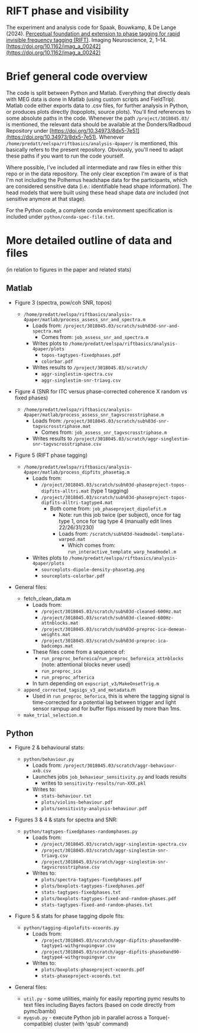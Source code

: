 # RIFT phase and visibility

The experiment and analysis code for Spaak, Bouwkamp, & De Lange (2024). [Perceptual foundation and extension to phase tagging for rapid invisible frequency tagging (RIFT)](https://doi.org/10.1162/imag_a_00242). Imaging Neuroscience, 2, 1–14. [https://doi.org/10.1162/imag_a_00242](https://doi.org/10.1162/imag_a_00242)

# Brief general code overview

The code is split between Python and Matlab. Everything that directly deals with MEG data is done in Matlab (using custom scripts and FieldTrip). Matlab code either exports data to .csv files, for further analysis in Python, or produces plots directly (topoplots, source plots). You'll find references to some absolute paths in the code. Whenever the path `/project/3018045.03/` is mentioned, the relevant data should be available at the Donders/Radboud Repository under [https://doi.org/10.34973/8dx5-7e51](https://doi.org/10.34973/8dx5-7e51). Whenever `/home/predatt/eelspa/riftbasics/analysis-4paper/` is mentioned, this basically refers to the present repository. Obviously, you'll need to adapt these paths if you want to run the code yourself.

Where possible, I've included all intermediate and raw files in either this repo or in the data repository. The only clear exception I'm aware of is that I'm not including the Polhemus headshape data for the participants, which are considered sensitive data (i.e.: identifiable head shape information). The head models that were built using these head shape data *are* included (not sensitive anymore at that stage).

For the Python code, a complete conda environment specification is included under `python/conda-spec-file.txt`.

# More detailed outline of data and files

(in relation to figures in the paper and related stats)

## Matlab

- Figure 3 (spectra, pow/coh SNR, topos)
	- `/home/predatt/eelspa/riftbasics/analysis-4paper/matlab/process_assess_snr_and_spectra.m`
		- Loads from: `/project/3018045.03/scratch/sub%03d-snr-and-spectra.mat`
			- Comes from: `job_assess_snr_and_spectra.m`
		- Writes plots to `/home/predatt/eelspa/riftbasics/analysis-4paper/plots`
			- `topos-tagtypes-fixedphases.pdf`
			- `colorbar.pdf`
		- Writes results to `/project/3018045.03/scratch/`
			- `aggr-singlestim-spectra.csv`
			- `aggr-singlestim-snr-triavg.csv`

- Figure 4 (SNR for ITC versus phase-corrected coherence X random vs fixed phases)
	- `/home/predatt/eelspa/riftbasics/analysis-4paper/matlab/process_assess_snr_tagvscrosstriphase.m`
		- Loads from: `/project/3018045.03/scratch/sub%03d-snr-tagvscrosstriphase.mat`
			- Comes from: `job_assess_snr_tagvscrosstriphase.m`
		- Writes results to `/project/3018045.03/scratch/aggr-singlestim-snr-tagvscrosstriphase.csv`

- Figure 5 (RIFT phase tagging)
	- `/home/predatt/eelspa/riftbasics/analysis-4paper/matlab/process_dipfits_phasetag.m`
		- Loads from:
			- `/project/3018045.03/scratch/sub%03d-phaseproject-topos-dipfits-alltri.mat` (type 1 tagging)
			- `/project/3018045.03/scratch/sub%03d-phaseproject-topos-dipfits-alltri-tagtype4.mat`
				- Both come from: `job_phaseproject_dipolefit.m`
					- Note: run this job twice (per subject), once for tag type 1, once for tag type 4 (manually edit lines 22/26/31/230)
					- Loads from: `/scratch/sub%03d-headmodel-template-warped.mat`
						- Which comes from: `run_interactive_template_warp_headmodel.m`
		- Writes plots to `/home/predatt/eelspa/riftbasics/analysis-4paper/plots`
			- `sourceplots-dipole-density-phasetag.png`
			- `sourceplots-colorbar.pdf`


- General files:
	- fetch_clean_data.m
		- Loads from:
			- `/project/3018045.03/scratch/sub%03d-cleaned-600Hz.mat`
			- `/project/3018045.03/scratch/sub%03d-cleaned-600Hz-attnblocks.mat`
			- `/project/3018045.03/scratch/sub%03d-preproc-ica-demean-weights.mat`
			- `/project/3018045.03/scratch/sub%03d-preproc-ica-badcomps.mat`
		- These files come from a sequence of:
			- `run_preproc_beforeica`/`run_preproc_beforeica_attnblocks` (note: attentional blocks never used)
			- `run_preproc_ica`
			- `run_preproc_afterica`
		- In turn depending on `expscript_v3/MakeOnsetTrig.m`
	- `append_corrected_tagsigs_v3_and_metadata`.m
		- Used in `run_preproc_beforica`, this is where the tagging signal is time-corrected for a potential lag between trigger and light sensor rampup and for buffer flips missed by more than 1ms.
	- `make_trial_selection.m`

## Python

- Figure 2 & behavioural stats:
	- `python/behaviour.py`
		- Loads from: `/project/3018045.03/scratch/aggr-behaviour-axb.csv`
		- Launches jobs `job_behaviour_sensitivity.py` and loads results
			- writes to `sensitivity-results/run-XXX.pkl`
		- Writes to:
			- `stats-behaviour.txt`
			- `plots/violins-behaviour.pdf`
			- `plots/sensitivity-analysis-behaviour.pdf`

- Figures 3 & 4 & stats for spectra and SNR:
	- `python/tagtypes-fixedphases-randomphases.py`
		- Loads from:
			- `/project/3018045.03/scratch/aggr-singlestim-spectra.csv`
			- `/project/3018045.03/scratch/aggr-singlestim-snr-triavg.csv`
			- `/project/3018045.03/scratch/aggr-singlestim-snr-tagvscrosstriphase.csv`
		- Writes to:
			- `plots/spectra-tagtypes-fixedphases.pdf`
			- `plots/boxplots-tagtypes-fixedphases.pdf`
			- `stats-tagtypes-fixedphases.txt`
			- `plots/boxplots-tagtypes-fixed-and-random-phases.pdf`
			- `stats-tagtypes-fixed-and-random-phases.txt`

- Figure 5 & stats for phase tagging dipole fits:
	- `python/tagging-dipolefits-xcoords.py`
		- Loads from:
			- `/project/3018045.03/scratch/aggr-dipfits-phase0and90-tagtype1-withgroupingvar.csv`
			- `/project/3018045.03/scratch/aggr-dipfits-phase0and90-tagtype4-withgroupingvar.csv`
		- Writes to:
			- `plots/boxplots-phaseproject-xcoords.pdf`
			- `stats-phaseproject-xcoords.txt`

- General files:
	- `util.py` - some utilities, mainly for easily reporting pymc results to text files including Bayes factors (based on code directly from pymc/bambi)
	- `myqsub.py` - execute Python job in parallel across a Torque(-compatible) cluster (with 'qsub' command)

